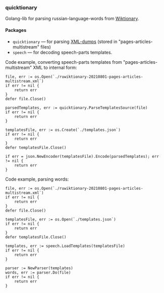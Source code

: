 ### quicktionary

Golang-lib for parsing russian-language-words from [Wiktionary](https://ru.wiktionary.org/).

#### Packages
* `quicktionary` — for parsing [XML-dumps](https://dumps.wikimedia.org/ruwiktionary/) (stored in "pages-articles-multistream" files)
* `speech` — for decoding speech-parts templates.

Code example, converting speech-parts templates from "pages-articles-multistream" XML to internal form:
```golang
file, err := os.Open(`./ruwiktionary-20210801-pages-articles-multistream.xml`)
if err != nil {
    return err
}
defer file.Close()

parsedTemplates, err := quicktionary.ParseTemplatesSource(file)
if err != nil {
    return err
}

templatesFile, err := os.Create(`./templates.json`)
if err != nil {
    return err
}
defer templatesFile.Close()

if err = json.NewEncoder(templatesFile).Encode(parsedTemplates); err != nil {
    return err
}
```

Code example, parsing words:
```golang
file, err := os.Open(`./ruwiktionary-20210801-pages-articles-multistream.xml`)
if err != nil {
    return err
}
defer file.Close()

templatesFile, err := os.Open(`./templates.json`)
if err != nil {
    return err
}
defer templatesFile.Close()

templates, err := speech.LoadTemplates(templatesFile)
if err != nil {
    return err
}

parser := NewParser(templates)
words, err := parser.Do(file)
if err != nil {
    return err
}
```